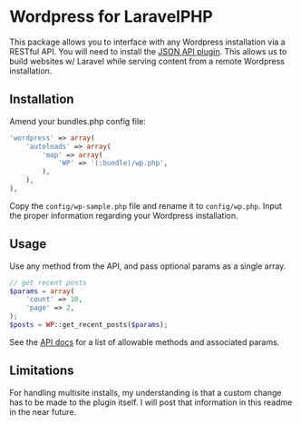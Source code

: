 # Wordpress for LaravelPHP #

This package allows you to interface with any Wordpress installation via a RESTful API.  You will need to install the [JSON API plugin](http://wordpress.org/extend/plugins/json-api/).  This allows us to build websites w/ Laravel while serving content from a remote Wordpress installation.

## Installation ##

Amend your bundles.php config file:

```php
'wordpress' => array(
    'autoloads' => array(
        'map' => array(
            'WP' => '(:bundle)/wp.php',
        ),
    ),
),
```

Copy the ``config/wp-sample.php`` file and rename it to ``config/wp.php``.  Input the proper information regarding your Wordpress installation.

## Usage ##

Use any method from the API, and pass optional params as a single array.

```php
// get recent posts
$params = array(
	'count' => 10,
	'page' => 2,
);
$posts = WP::get_recent_posts($params);
```

See the [API docs](http://wordpress.org/extend/plugins/json-api/other_notes/) for a list of allowable methods and associated params.

## Limitations ##

For handling multisite installs, my understanding is that a custom change has to be made to the plugin itself.  I will post that information in this readme in the near future.